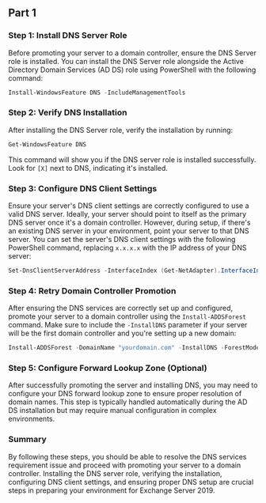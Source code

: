## Part 1
### Step 1: Install DNS Server Role

Before promoting your server to a domain controller, ensure the DNS Server role is installed. You can install the DNS Server role alongside the Active Directory Domain Services (AD DS) role using PowerShell with the following command:

```powershell
Install-WindowsFeature DNS -IncludeManagementTools
```

### Step 2: Verify DNS Installation

After installing the DNS Server role, verify the installation by running:

```powershell
Get-WindowsFeature DNS
```

This command will show you if the DNS server role is installed successfully. Look for `[X]` next to DNS, indicating it's installed.

### Step 3: Configure DNS Client Settings

Ensure your server's DNS client settings are correctly configured to use a valid DNS server. Ideally, your server should point to itself as the primary DNS server once it's a domain controller. However, during setup, if there's an existing DNS server in your environment, point your server to that DNS server. You can set the server's DNS client settings with the following PowerShell command, replacing `x.x.x.x` with the IP address of your DNS server:

```powershell
Set-DnsClientServerAddress -InterfaceIndex (Get-NetAdapter).InterfaceIndex -ServerAddresses ("x.x.x.x")
```

### Step 4: Retry Domain Controller Promotion

After ensuring the DNS services are correctly set up and configured, promote your server to a domain controller using the `Install-ADDSForest` command. Make sure to include the `-InstallDNS` parameter if your server will be the first domain controller and you're setting up a new domain:

```powershell
Install-ADDSForest -DomainName "yourdomain.com" -InstallDNS -ForestMode Win2012R2 -DomainMode Win2012R2 -DatabasePath "C:\Windows\NTDS" -SysvolPath "C:\Windows\SYSVOL" -LogPath "C:\Windows\NTDS" -NoRebootOnCompletion -Force
```

### Step 5: Configure Forward Lookup Zone (Optional)

After successfully promoting the server and installing DNS, you may need to configure your DNS forward lookup zone to ensure proper resolution of domain names. This step is typically handled automatically during the AD DS installation but may require manual configuration in complex environments.

### Summary

By following these steps, you should be able to resolve the DNS services requirement issue and proceed with promoting your server to a domain controller. Installing the DNS server role, verifying the installation, configuring DNS client settings, and ensuring proper DNS setup are crucial steps in preparing your environment for Exchange Server 2019.
